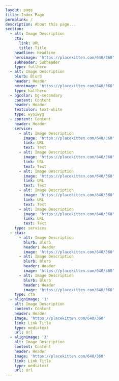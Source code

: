 ```yaml
---
layout: page
title: Index Page
permalink: /
description: About this page...
section:
  - alt: Image Description
    cta:
      link: URL
      title: Title
    headline: Headline
    heroimage: 'https://placekitten.com/640/360'
    subheader: Subheader
    type: fullhero
  - alt: Image Description
    blurb: Blurb
    header: Header
    heroimage: 'https://placekitten.com/640/360'
    type: halfhero
  - bgcolor: bg-secondary
    content: Content
    header: Header
    textcolor: text-white
    type: wysiwyg
  - content: Content
    header: Header
    service:
      - alt: Image Description
        image: 'https://placekitten.com/640/360'
        link: URL
        text: Text
      - alt: Image Description
        image: 'https://placekitten.com/640/360'
        link: URL
        text: Text
      - alt: Image Description
        image: 'https://placekitten.com/640/360'
        link: URL
        text: Text
      - alt: Image Description
        image: 'https://placekitten.com/640/360'
        link: URL
        text: Text
      - alt: Image Description
        image: 'https://placekitten.com/640/360'
        link: URL
        text: Text
    type: services
  - ctas:
      - alt: Image Description
        blurb: Blurb
        header: Header
        image: 'https://placekitten.com/640/360'
      - alt: Image Description
        blurb: Blurb
        header: Header
        image: 'https://placekitten.com/640/360'
      - alt: Image Description
        blurb: Blurb
        header: Header
        image: 'https://placekitten.com/640/360'
    type: cta
  - alignimage: '1'
    alt: Image Description
    content: Content
    header: Header
    image: 'https://placekitten.com/640/360'
    link: Link Title
    type: mediatext
    url: Url
  - alignimage: '3'
    alt: Image Description
    content: Content
    header: Header
    image: 'https://placekitten.com/640/360'
    link: Link Title
    type: mediatext
    url: Url
---
```


